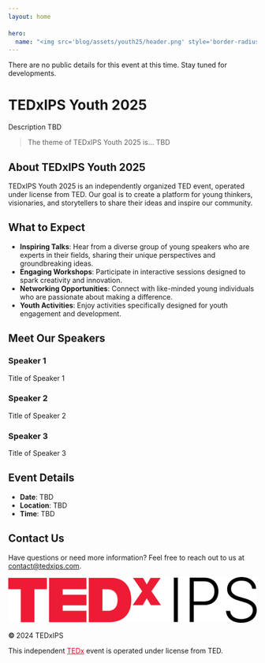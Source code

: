 ```yaml
---
layout: home

hero:
  name: "<img src='blog/assets/youth25/header.png' style='border-radius: 15px' class='headerimgfullsize'><img src='blog/assets/youth25/headermobile.png' style='border-radius: 15px' class='headerimgmobile'>"
---
```


<div class="comingsoon">There are no public details for this event at this time. Stay tuned for developments.</div>

# TEDxIPS Youth 2025

Description TBD
> The theme of TEDxIPS Youth 2025 is... TBD

## About TEDxIPS Youth 2025

TEDxIPS Youth 2025 is an independently organized TED event, operated under license from TED. Our goal is to create a platform for young thinkers, visionaries, and storytellers to share their ideas and inspire our community.

## What to Expect

- **Inspiring Talks**: Hear from a diverse group of young speakers who are experts in their fields, sharing their unique perspectives and groundbreaking ideas.
- **Engaging Workshops**: Participate in interactive sessions designed to spark creativity and innovation.
- **Networking Opportunities**: Connect with like-minded young individuals who are passionate about making a difference.
- **Youth Activities**: Enjoy activities specifically designed for youth engagement and development.

## Meet Our Speakers

<div class="speakers">
  <div class="speaker">
    <div class="speaker-photo" style="background-image: url('blog/assets/youth25/speakers/example.jpg');"></div>
    <div class="speaker-overlay">
      <div class="speaker-details">
        <h3 class="speaker-name">Speaker 1</h3>
        <p class="speaker-title">Title of Speaker 1</p>
      </div>
    </div>
  </div>
  <div class="speaker">
    <div class="speaker-photo" style="background-image: url('blog/assets/youth25/speakers/example.jpg');"></div>
    <div class="speaker-overlay">
      <div class="speaker-details">
        <h3 class="speaker-name">Speaker 2</h3>
        <p class="speaker-title">Title of Speaker 2</p>
      </div>
    </div>
  </div>
  <div class="speaker">
    <div class="speaker-photo" style="background-image: url('blog/assets/youth25/speakers/example.jpg');"></div>
    <div class="speaker-overlay">
      <div class="speaker-details">
        <h3 class="speaker-name">Speaker 3</h3>
        <p class="speaker-title">Title of Speaker 3</p>
      </div>
    </div>
  </div>
</div>

## Event Details

- **Date**: TBD
- **Location**: TBD
- **Time**: TBD

## Contact Us

Have questions or need more information? Feel free to reach out to us at [contact@tedxips.com](mailto:contact@tedxips.com).

<div id="footer" class="footer full-width-content">
  <div class="footer-column">
    <img src="blog/assets/logo.svg" alt="TEDxIPS Logo" class="footer-logo">
  </div>
  <div class="footer-column footer-copyright">
    <p><b>© </b><span class="nectar-current-year">2024</span> TEDxIPS</p>
    <p>This independent <a href='https://www.ted.com/tedx' style="color: #EB0028">TEDx</a> event is operated under license from TED.</p>
  </div>
</div>
